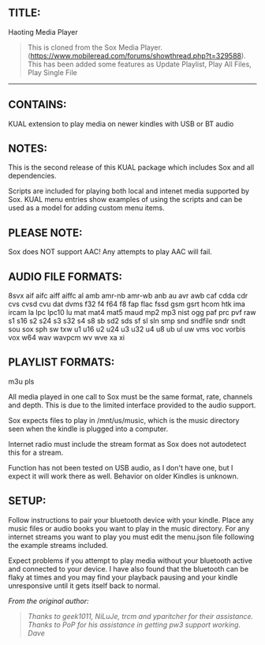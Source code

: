 ## TITLE: 
Haoting Media Player

>This is cloned from the Sox Media Player.  (https://www.mobileread.com/forums/showthread.php?t=329588).
This has been added some features as Update Playlist, Play All Files, Play Single File
___
## CONTAINS: 
KUAL extension to play media on newer kindles with USB or BT audio

## NOTES:
This is the second release of this KUAL package which includes Sox and all dependencies.

Scripts are included for playing both local and intenet media supported by Sox.
KUAL menu entries show examples of using the scripts and can be used as a model for adding custom menu items.

## PLEASE NOTE: 
Sox does NOT support AAC!  Any attempts to play AAC will fail.

## AUDIO FILE FORMATS: 
8svx aif aifc aiff aiffc al amb amr-nb amr-wb anb au avr awb caf cdda cdr cvs cvsd cvu dat dvms f32 f4 f64 f8 fap flac fssd gsm gsrt hcom htk ima ircam la lpc lpc10 lu mat mat4 mat5 maud mp2 mp3 nist ogg paf prc pvf raw s1 s16 s2 s24 s3
                    s32 s4 s8 sb sd2 sds sf sl sln smp snd sndfile sndr sndt sou
                    sox sph sw txw u1 u16 u2 u24 u3 u32 u4 u8 ub ul uw vms voc
                    vorbis vox w64 wav wavpcm wv wve xa xi
## PLAYLIST FORMATS: 
m3u pls

All media played in one call to Sox must be the same format, rate, channels and
depth.  This is due to the limited interface provided to the audio support.

Sox expects files to play in /mnt/us/music, which is the music directory seen
when the kindle is plugged into a computer.

Internet radio must include the stream format as Sox does not autodetect this
for a stream.

Function has not been tested on USB audio, as I don't have one, but I expect it
will work there as well.  Behavior on older Kindles is unknown.

## SETUP:

Follow instructions to pair your bluetooth device with your kindle.  Place any
music files or audio books you want to play in the music directory.  For any
internet streams you want to play you must edit the menu.json file following
the example streams included.

Expect problems if you attempt to play media without your bluetooth active and
connected to your device.  I have also found that the bluetooth can be flaky at
times and you may find your playback pausing and your kindle unresponsive until
it gets itself back to normal.

*From the original author:*
>*Thanks to geek1011, NiLuJe, trcm and yparitcher for their assistance.  Thanks
to PoP for his assistance in getting pw3 support working.
Dave*
